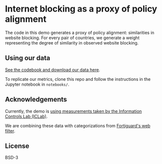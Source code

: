 # Internet blocking as a proxy of policy alignment

The code in this demo generates a proxy of policy alignment: similarities in website blocking. For every pair of countries, we generate a weight representing the degree of similarity in observed website blocking.

## Using our data

[See the codebook and download our data here](https://github.com/daylight-lab/website-blocking-proxy/tree/master/output).

To replicate our metrics, clone this repo and follow the instructions in the Jupyter notebook in `notebooks/`.

## Acknowledgements
Currently, the demo is [using measurements taken by the Information Controls Lab (ICLab)](https://iclab.org/post/iclab_data/).

We are combining these data with categorizations from [Fortiguard's web filter](https://fortiguard.com/webfilter).

## License
BSD-3
